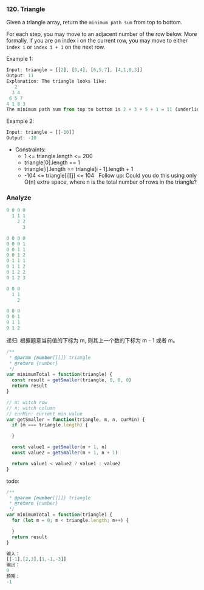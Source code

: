 ### 120. Triangle

Given a triangle array, return the `minimum path sum` from top to bottom.

For each step, you may move to an adjacent number of the row below. More formally, if you are on index i on the current row, you may move to either `index i` or `index i + 1` on the next row.

Example 1:

```js
Input: triangle = [[2], [3,4], [6,5,7], [4,1,8,3]]
Output: 11
Explanation: The triangle looks like:
   2
  3 4
 6 5 7
4 1 8 3
The minimum path sum from top to bottom is 2 + 3 + 5 + 1 = 11 (underlined above).
```

Example 2:

```js
Input: triangle = [[-10]]
Output: -10
```

* Constraints:
  * 1 <= triangle.length <= 200
  * triangle[0].length == 1
  * triangle[i].length == triangle[i - 1].length + 1
  * -104 <= triangle[i][j] <= 104
 
Follow up: Could you do this using only O(n) extra space, where n is the total number of rows in the triangle?

### Analyze

```js
0 0 0 0
  1 1 1
    2 2
      3

0 0 0 0
0 0 0 1
0 0 1 1
0 0 1 2
0 1 1 1
0 1 1 2
0 1 2 2
0 1 2 3

0 0 0
  1 1
    2

0 0 0
0 0 1
0 1 1
0 1 2
```

递归: 根据题意当前值的下标为 m, 则其上一个数的下标为 m - 1 或者 m。

```js
/**
 * @param {number[][]} triangle
 * @return {number}
 */
var minimumTotal = function(triangle) {
  const result = getSmaller(triangle, 0, 0, 0)
  return result
}

// m: witch row
// n: witch column
// curMin: current min value
var getSmaller = function(triangle, m, n, curMin) {
  if (m === triangle.length) {

  }

  const value1 = getSmaller(m + 1, n)
  const value2 = getSmaller(m + 1, n + 1)

  return value1 < value2 ? value1 : value2
}
```

todo:

```js
/**
 * @param {number[][]} triangle
 * @return {number}
 */
var minimumTotal = function(triangle) {
  for (let m = 0; m < triangle.length; m++) {

  }
  return result
}
```

```js
输入：
[[-1],[2,3],[1,-1,-3]]
输出：
0
预期：
-1
```
